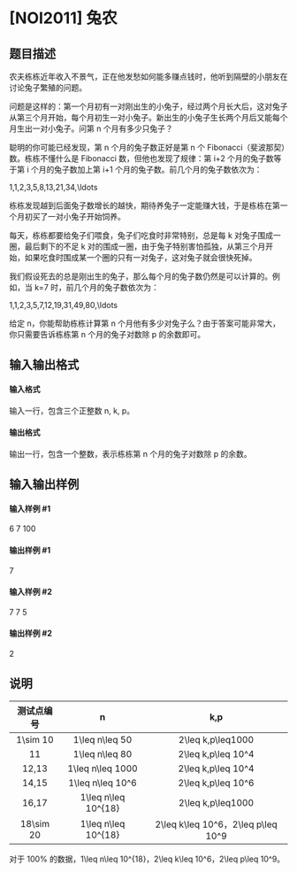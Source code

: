 
# [NOI2011] 兔农
## 题目描述
农夫栋栋近年收入不景气，正在他发愁如何能多赚点钱时，他听到隔壁的小朋友在讨论兔子繁殖的问题。

问题是这样的：第一个月初有一对刚出生的小兔子，经过两个月长大后，这对兔子从第三个月开始，每个月初生一对小兔子。新出生的小兔子生长两个月后又能每个月生出一对小兔子。问第 n 个月有多少只兔子？

聪明的你可能已经发现，第 n 个月的兔子数正好是第 n 个 Fibonacci（斐波那契）数。栋栋不懂什么是 Fibonacci 数，但他也发现了规律：第 i+2 个月的兔子数等于第 i 个月的兔子数加上第 i+1 个月的兔子数。前几个月的兔子数依次为：

1,1,2,3,5,8,13,21,34,\ldots

栋栋发现越到后面兔子数增长的越快，期待养兔子一定能赚大钱，于是栋栋在第一个月初买了一对小兔子开始饲养。

每天，栋栋都要给兔子们喂食，兔子们吃食时非常特别，总是每 k 对兔子围成一圈，最后剩下的不足 k 对的围成一圈，由于兔子特别害怕孤独，从第三个月开始，如果吃食时围成某一个圈的只有一对兔子，这对兔子就会很快死掉。

我们假设死去的总是刚出生的兔子，那么每个月的兔子数仍然是可以计算的。例如，当 k=7 时，前几个月的兔子数依次为：

1,1,2,3,5,7,12,19,31,49,80,\ldots

给定 n，你能帮助栋栋计算第 n 个月他有多少对兔子么？由于答案可能非常大，你只需要告诉栋栋第 n 个月的兔子对数除 p 的余数即可。

## 输入输出格式
#### 输入格式

输入一行，包含三个正整数 n, k, p。

#### 输出格式

输出一行，包含一个整数，表示栋栋第 n 个月的兔子对数除 p 的余数。

## 输入输出样例
#### 输入样例 #1
6 7 100
#### 输出样例 #1
7
#### 输入样例 #2
7 7 5
#### 输出样例 #2
2
## 说明
|测试点编号|n|k,p|
|:-:|:-:|:-:|
|1\sim 10|1\leq n\leq 50|2\leq k,p\leq1000|
|11|1\leq n\leq 80|2\leq k,p\leq 10^4|
|12,13|1\leq n\leq 1000|2\leq k,p\leq 10^4|
|14,15|1\leq n\leq 10^6|2\leq k,p\leq 10^6|
|16,17|1\leq n\leq 10^{18}|2\leq k,p\leq1000|
|18\sim 20|1\leq n\leq 10^{18}|2\leq k\leq 10^6，2\leq p\leq 10^9|

对于 100\% 的数据，1\leq n\leq 10^{18}，2\leq k\leq 10^6，2\leq p\leq 10^9。

